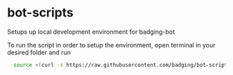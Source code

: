 # bot-scripts
Setups up local development environment for badging-bot

To run the script in order to setup the environment, open terminal in your desired folder and run
```sh
  source <(curl -s https://raw.githubusercontent.com/badging/bot-scripts/main/install.sh)
